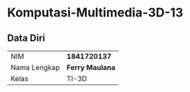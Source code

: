 # Komputasi-Multimedia-3D-13

## Data Diri

|  |  |
|--|--|
| NIM | **1841720137** |
| Nama Lengkap | **Ferry Maulana** |
| Kelas | TI-3D |
